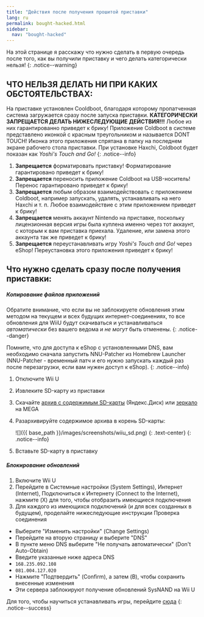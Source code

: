 ```yaml
---
title: "Действия после получения прошитой приставки"
lang: ru
permalink: bought-hacked.html
sidebar:
  nav: "bought-hacked"
---
```


На этой странице я расскажу что нужно сделать в первую очередь после того, как вы получили приставку и чего делать категорически нельзя!
{: .notice--warning}

## <a name="dont_do" />ЧТО НЕЛЬЗЯ ДЕЛАТЬ НИ ПРИ КАКИХ ОБСТОЯТЕЛЬСТВАХ:

На приставке установлен Cooldboot, благодаря которому пропатченная система загружается сразу после запуска приставки. **КАТЕГОРИЧЕСКИ ЗАПРЕЩАЕТСЯ ДЕЛАТЬ НИЖЕСЛЕДУЮЩИЕ ДЕЙСТВИЯ!!!** Любое из них гарантированно приведет к брику! Приложение Coldboot в системе представлено иконкой с красным треугольником и называется DONT TOUCH! Иконка этого приложения спрятана в папку на последнем экране рабочего стола приставки. При установке Haxchi, Coldboot будет показан как *Yoshi's Touch and Go!*
{: .notice--info}

1. **Запрещается** форматировать приставку! Форматирование гарантировано приведет к брику!
1. **Запрещается** переносить приложение Coldboot на USB-носитель! Перенос  гарантировано приведет к брику!
1. **Запрещается** любым образом взаимодействовать с приложением Coldboot, например запускать, удалять, устанавливать на него Haxchi и т. п. Любое взаимодействие с этим приложением приведет к брику! 
1. **Запрещается** менять аккаунт Nintendo на приставке, поскольку лицензионная версия игры была куплена именно через тот аккаунт, с которым к вам приставка приехала. Удаление, или замена этого аккаунта так же приведет к брику! 
1. **Запрещается** переустанавливать игру *Yoshi's Touch and Go!* через eShop! Переустановка этого приложения приведет к брику!

## <a name="need_to_do" />Что нужно сделать сразу после получения приставки:

##### <a name="copy_files" />Копирование файлов приложений

Обратите внимание, что если вы не заблокируете обновления этим методом на текущем и всех будущих интернет-соединениях, то все обновления для WiiU будут скачиваться и устанавливаться *автоматически* без вашего ведома и *не могут* быть отменены. 
{: .notice--danger}

Помните, что для доступа к eShop с установленными DNS, вам необходимо сначала запустить NNU-Patcher из Homebrew Launcher (NNU-Patcher - временный патч и его нужно запускать каждый раз после перезагрузки, если вам нужен доступ к eShop).
{: .notice--info}

1. Отключите Wii U
1. Извлеките SD-карту из приставки
1. Скачайте [архив с содержимым SD-карты](https://yadi.sk/d/e2cclf7W3KiH3c) (Яндекс.Диск) или [зеркало](https://mega.nz/#!NgVBgAIB!j3x4XzECemC4u_GlZOb2qJt9EJS6Xp0dsSBkGe5y8eA) на MEGA
1. Разархивируйте содержимое архива в корень SD-карты:

    ![]({{ base_path }}/images/screenshots/wiiu_sd.png)
	{: .text-center}
    {: .notice--info}

1. Вставьте SD-карту в приставку	

##### <a name="block_dns" />Блокирование обновлений

1. Включите Wii U
1. Перейдите в Системные настройки (System Settings), Интернет (Internet), Подключиться к Интернету (Connect to the Internet), нажмите (X) для того, чтобы отобразить имеющиеся подключения
1. Для каждого из имеющихся подключений (и для всех созданных в будущем), проделайте нижеследующие инструкции
  Проверка соединения
  + Выберите "Изменить настройки" (Change Settings)
  + Перейдите на вторую страницу и выберите "DNS"
  + В пункте меню DNS выберите "Не получать автоматически" (Don't Auto-Obtain)
  + Введите указанные ниже адреса DNS
  + `168.235.092.108`
  + `081.004.127.020`
  + Нажмите "Подтвердить" (Confirm), а затем (B), чтобы сохранить внесенные изменения
  + Эти сервера заблокируют получение обновлений SysNAND на Wii U
  
Для того, чтобы научиться устанавливать игры, перейдите [сюда](games)
{: .notice--success}
